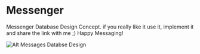 # Messenger
Messenger Database Design Concept. if you really like it use it, implement it and share the link with me ;) Happy Messaging!


![Alt Messages Databse Design](https://github.com/eyoosuf/Messenger/blob/master/Messages.png)

